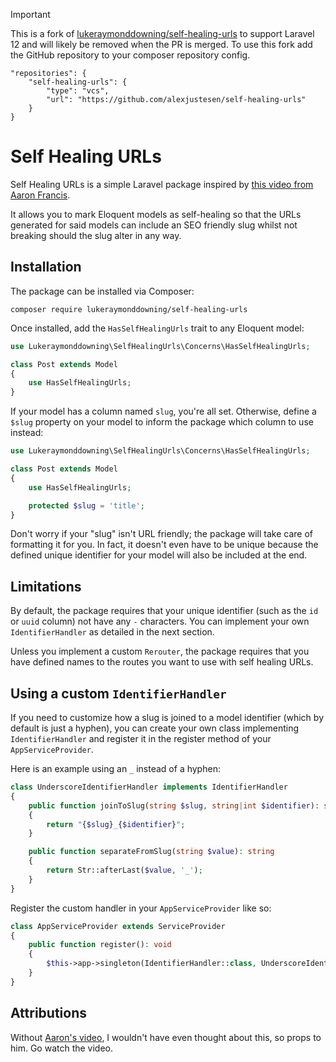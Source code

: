 > [!IMPORTANT]
> This is a fork of [lukeraymonddowning/self-healing-urls](https://github.com/lukeraymonddowning/self-healing-urls) to support Laravel 12 and will likely be removed when the PR is merged. To use this fork add the GitHub repository to your composer repository config.

```
"repositories": {
    "self-healing-urls": {
        "type": "vcs",
        "url": "https://github.com/alexjustesen/self-healing-urls"
    }
}
```

# Self Healing URLs

Self Healing URLs is a simple Laravel package inspired by [this video from Aaron Francis](https://www.youtube.com/watch?v=a6lnfyES-LA&t=554s).

It allows you to mark Eloquent models as self-healing so that the URLs generated for said
models can include an SEO friendly slug whilst not breaking should the slug alter in any way.

## Installation

The package can be installed via Composer:

```
composer require lukeraymonddowning/self-healing-urls
```

Once installed, add the `HasSelfHealingUrls` trait to any Eloquent model:

```php
use Lukeraymonddowning\SelfHealingUrls\Concerns\HasSelfHealingUrls;

class Post extends Model
{
    use HasSelfHealingUrls;
}
```

If your model has a column named `slug`, you're all set. Otherwise, define
a `$slug` property on your model to inform the package which column to use instead:

```php
use Lukeraymonddowning\SelfHealingUrls\Concerns\HasSelfHealingUrls;

class Post extends Model
{
    use HasSelfHealingUrls;

    protected $slug = 'title';
}
```

Don't worry if your "slug" isn't URL friendly; the package will take care of
formatting it for you. In fact, it doesn't even have to be unique because the
defined unique identifier for your model will also be included at the end.

## Limitations

By default, the package requires that your unique identifier (such as the `id` or `uuid` column)
not have any `-` characters. You can implement your own `IdentifierHandler` as detailed in the next section.

Unless you implement a custom `Rerouter`, the package requires that you have
defined names to the routes you want to use with self healing URLs.

## Using a custom `IdentifierHandler`

If you need to customize how a slug is joined to a model identifier (which by default is just a hyphen),
you can create your own class implementing `IdentifierHandler` and register it in the register
method of your `AppServiceProvider`.

Here is an example using an `_` instead of a hyphen:

```php
class UnderscoreIdentifierHandler implements IdentifierHandler
{
    public function joinToSlug(string $slug, string|int $identifier): string
    {
        return "{$slug}_{$identifier}";
    }

    public function separateFromSlug(string $value): string
    {
        return Str::afterLast($value, '_');
    }
}
```

Register the custom handler in your `AppServiceProvider` like so:

```php
class AppServiceProvider extends ServiceProvider
{
    public function register(): void
    {
        $this->app->singleton(IdentifierHandler::class, UnderscoreIdentifierHandler::class);
    }
}
```

## Attributions

Without [Aaron's video](https://www.youtube.com/watch?v=a6lnfyES-LA&t=554s), I wouldn't have even thought about this, so props to him. Go watch the video.

